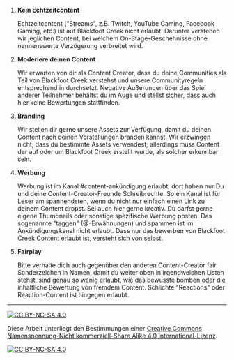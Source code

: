 1. **Kein Echtzeitcontent**

    Echtzeitcontent ("Streams", z.B. Twitch, YouTube Gaming, Facebook Gaming, etc.) ist auf Blackfoot Creek nicht erlaubt. Darunter verstehen wir jeglichen Content, bei welchem On-Stage-Geschehnisse ohne nennenswerte Verzögerung verbreitet wird.

2. **Moderiere deinen Content**

    Wir erwarten von dir als Content Creator, dass du deine Communities als Teil von Blackfoot Creek verstehst und unsere Communityregeln entsprechend in  durchsetzt. Negative Äußerungen über das Spiel anderer Teilnehmer behältst du im Auge und stellst sicher, dass auch hier keine Bewertungen stattfinden.

3. **Branding**

    Wir stellen dir gerne unsere Assets zur Verfügung, damit du deinen Content nach deinen Vorstellungen branden kannst. Wir erzwingen nicht, dass du bestimmte Assets verwendest; allerdings muss Content der auf oder um Blackfoot Creek erstellt wurde, als solcher erkennbar sein.

4. **Werbung** 

    Werbung ist im Kanal #content-ankündigung erlaubt, dort haben nur Du und deine Content-Creator-Freunde Schreibrechte. So ein Kanal ist für Leser am spannendsten, wenn du nicht nur einfach einen Link zu deinem Content dropst. Sei auch hier gerne kreativ. Du darfst gerne eigene Thumbnails oder sonstige spezifische Werbung posten. Das sogenannte "taggen" (@-Erwähnungen) und spammen ist im Ankündigungskanal nicht erlaubt. Dass nur das bewerben von Blackfoot Creek Content erlaubt ist, versteht sich von selbst.

5. **Fairplay**

    Bitte verhalte dich auch gegenüber den anderen Content-Creator fair. Sonderzeichen in Namen, damit du weiter oben in irgendwelchen Listen stehst, sind genau so wenig erlaubt, wie das bewusste bomben oder die inhaltliche Bewertung von fremdem Content. Schlichte "Reactions" oder Reaction-Content ist hingegen erlaubt.




---
[![CC BY-NC-SA 4.0][cc-by-nc-sa-shield]][cc-by-nc-sa]

Diese Arbeit unterliegt den Bestimmungen einer
[Creative Commons Namensnennung-Nicht kommerziell-Share Alike 4.0 International-Lizenz](../LICENSE).

[![CC BY-NC-SA 4.0][cc-by-nc-sa-image]][cc-by-nc-sa]

[cc-by-nc-sa]: http://creativecommons.org/licenses/by-nc-sa/4.0/deed.de
[cc-by-nc-sa-image]: https://licensebuttons.net/l/by-nc-sa/4.0/88x31.png
[cc-by-nc-sa-shield]: https://img.shields.io/badge/License-CC%20BY--NC--SA%204.0-ff800d.svg

